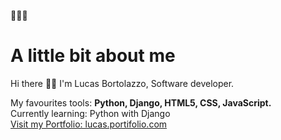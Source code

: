 👨🏻‍💻 <h1>A little bit about me</h1>

Hi there 👋🏻
I'm Lucas Bortolazzo, Software developer.

My favourites tools: <b>Python, Django, HTML5, CSS, JavaScript.</b><br>
Currently learning: Python with Django<br>
[Visit my Portfolio: lucas.portifolio.com](https://lucas-website.herokuapp.com)
